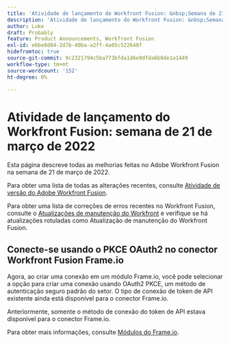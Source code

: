 ```yaml
---
title: 'Atividade de lançamento do Workfront Fusion: &nbsp;Semana de 21 de março de 2022'
description: 'Atividade de lançamento do Workfront Fusion: &nbsp;Semana de 21 de março de 2022'
author: Luke
draft: Probably
feature: Product Announcements, Workfront Fusion
exl-id: e6be8d84-2d7b-40ba-a2ff-4a05c522648f
hidefromtoc: true
source-git-commit: 9c2321794c5ba773bfda1d6e9dfda6b8de1a1449
workflow-type: tm+mt
source-wordcount: '152'
ht-degree: 0%

---
```


# Atividade de lançamento do Workfront Fusion: semana de 21 de março de 2022

Esta página descreve todas as melhorias feitas no Adobe Workfront Fusion na semana de 21 de março de 2022.

Para obter uma lista de todas as alterações recentes, consulte [Atividade de versão do Adobe Workfront Fusion](../../../product-announcements/product-releases/fusion-release-activity/fusion-release-activity.md).

Para obter uma lista de correções de erros recentes no Workfront Fusion, consulte o [Atualizações de manutenção do Workfront](https://one.workfront.com/s/article/Workfront-Maintenance-Updates-1882317350) e verifique se há atualizações rotuladas como Atualização de manutenção do Workfront Fusion.

## Conecte-se usando o PKCE OAuth2 no conector Workfront Fusion Frame.io

Agora, ao criar uma conexão em um módulo Frame.io, você pode selecionar a opção para criar uma conexão usando OAuth2 PKCE, um método de autenticação seguro padrão do setor. O tipo de conexão de token de API existente ainda está disponível para o conector Frame.io.

Anteriormente, somente o método de conexão do token de API estava disponível para o conector Frame.io.

Para obter mais informações, consulte [Módulos do Frame.io](../../../workfront-fusion/apps-and-their-modules/frame-io-modules.md).
